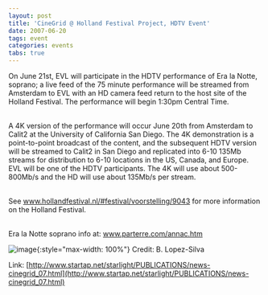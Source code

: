 ```yaml
---
layout: post
title: 'CineGrid @ Holland Festival Project, HDTV Event'
date: 2007-06-20
tags: event
categories: events
tabs: true
---
```


On June 21st, EVL will participate in the HDTV performance of Era la Notte, soprano; a live feed of the 75 minute performance will be streamed from Amsterdam to EVL with an HD camera feed return to the host site of the Holland Festival. The performance will begin 1:30pm Central Time.<br><br>

A 4K version of the performance will occur June 20th from Amsterdam to Calit2 at the University of California San Diego. The 4K demonstration is a point-to-point broadcast of the content, and the subsequent HDTV version will be streamed to Calit2 in San Diego and replicated into 6-10 135Mb streams for distribution to 6-10 locations in the US, Canada, and Europe. EVL will be one of the HDTV participants. The 4K will use about 500-800Mb/s and the HD will use about 135Mb/s per stream.<br><br>

See <a href="http://www.hollandfestival.nl/#festival/voorstelling/9043">www.hollandfestival.nl/#festival/voorstelling/9043</a> for more information on the Holland Festival.<br><br>

Era la Notte soprano info at: <a href="http://www.parterre.com/annac.htm">www.parterre.com/annac.htm</a>

![image](https://www.evl.uic.edu/output/originals/cinegridlogo2.jpg-srcw.jpg){:style="max-width: 100%"}
Credit: B. Lopez-Silva


Link: [http://www.startap.net/starlight/PUBLICATIONS/news-cinegrid_07.html](http://www.startap.net/starlight/PUBLICATIONS/news-cinegrid_07.html)
